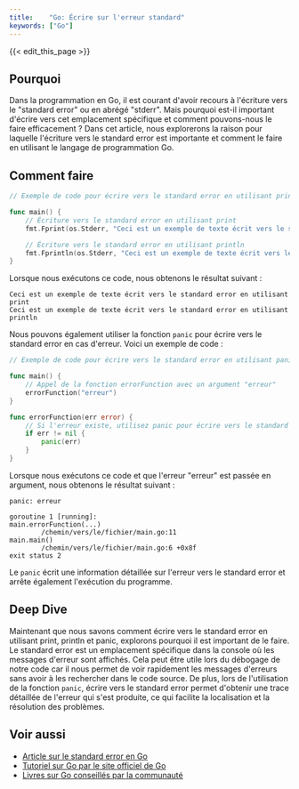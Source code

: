 ```yaml
---
title:    "Go: Écrire sur l'erreur standard"
keywords: ["Go"]
---
```


{{< edit_this_page >}}

## Pourquoi

Dans la programmation en Go, il est courant d'avoir recours à l'écriture vers le "standard error" ou en abrégé "stderr". Mais pourquoi est-il important d'écrire vers cet emplacement spécifique et comment pouvons-nous le faire efficacement ? Dans cet article, nous explorerons la raison pour laquelle l'écriture vers le standard error est importante et comment le faire en utilisant le langage de programmation Go.

## Comment faire

```Go
// Exemple de code pour écrire vers le standard error en utilisant print et println

func main() {
    // Écriture vers le standard error en utilisant print
    fmt.Fprint(os.Stderr, "Ceci est un exemple de texte écrit vers le standard error en utilisant print")

    // Écriture vers le standard error en utilisant println
    fmt.Fprintln(os.Stderr, "Ceci est un exemple de texte écrit vers le standard error en utilisant println")
}
```

Lorsque nous exécutons ce code, nous obtenons le résultat suivant :

```
Ceci est un exemple de texte écrit vers le standard error en utilisant print
Ceci est un exemple de texte écrit vers le standard error en utilisant println
```

Nous pouvons également utiliser la fonction `panic` pour écrire vers le standard error en cas d'erreur. Voici un exemple de code :

```Go
// Exemple de code pour écrire vers le standard error en utilisant panic

func main() {
    // Appel de la fonction errorFunction avec un argument "erreur"
    errorFunction("erreur")
}

func errorFunction(err error) {
    // Si l'erreur existe, utilisez panic pour écrire vers le standard error
    if err != nil {
        panic(err)
    }
}
```

Lorsque nous exécutons ce code et que l'erreur "erreur" est passée en argument, nous obtenons le résultat suivant :

```
panic: erreur

goroutine 1 [running]:
main.errorFunction(...)
        /chemin/vers/le/fichier/main.go:11
main.main()
        /chemin/vers/le/fichier/main.go:6 +0x8f
exit status 2
```

Le `panic` écrit une information détaillée sur l'erreur vers le standard error et arrête également l'exécution du programme.

## Deep Dive

Maintenant que nous savons comment écrire vers le standard error en utilisant print, println et panic, explorons pourquoi il est important de le faire. Le standard error est un emplacement spécifique dans la console où les messages d'erreur sont affichés. Cela peut être utile lors du débogage de notre code car il nous permet de voir rapidement les messages d'erreurs sans avoir à les rechercher dans le code source. De plus, lors de l'utilisation de la fonction `panic`, écrire vers le standard error permet d'obtenir une trace détaillée de l'erreur qui s'est produite, ce qui facilite la localisation et la résolution des problèmes.

## Voir aussi

- [Article sur le standard error en Go](https://golang.org/pkg/os/#pkg-constants)
- [Tutoriel sur Go par le site officiel de Go](https://golang.org/doc/tutorial/getting-started) 
- [Livres sur Go conseillés par la communauté](https://github.com/ardanlabs/gotraining/blob/master/README_FR.md#conseils-de-lecture)